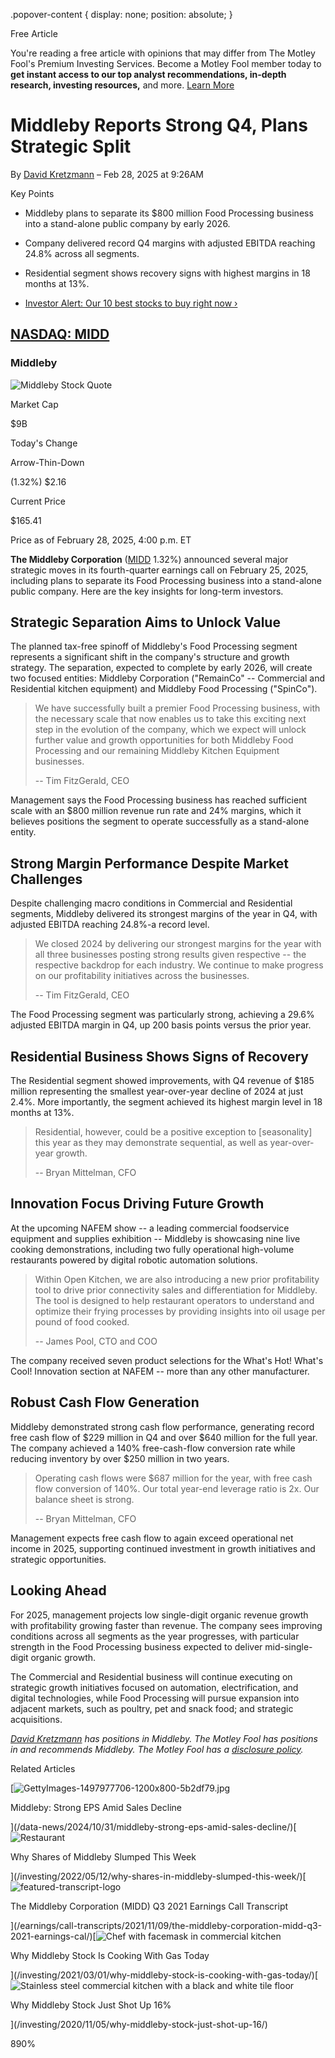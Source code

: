 .popover-content { display: none; position: absolute; }

Free Article[](#)

You're reading a free article with opinions that may differ from The Motley Fool's Premium Investing Services. Become a Motley Fool member today to **get instant access to our top analyst recommendations, in-depth research, investing resources,** and more. [Learn More](https://www.fool.com/mms/mark/op-free-tbox-art)

Middleby Reports Strong Q4, Plans Strategic Split
=================================================

By [David Kretzmann](/author/7893/) – Feb 28, 2025 at 9:26AM

Key Points

*   Middleby plans to separate its $800 million Food Processing business into a stand-alone public company by early 2026.
    
*   Company delivered record Q4 margins with adjusted EBITDA reaching 24.8% across all segments.
    
*   Residential segment shows recovery signs with highest margins in 18 months at 13%.
    
*   [Investor Alert: Our 10 best stocks to buy right now ›](https://www.fool.com/mms/mark/e-sa-nonbbn-kp?aid=10969&source=isaedikp0000035)
    

[NASDAQ: MIDD](/quote/nasdaq/midd/)
-----------------------------------

### Middleby

![Middleby Stock Quote](https://g.foolcdn.com/art/companylogos/mark/MIDD.png)

Market Cap

$9B

Today's Change

Arrow-Thin-Down

(1.32%) $2.16

Current Price

$165.41

Price as of February 28, 2025, 4:00 p.m. ET

**The Middleby Corporation** ([MIDD](/quote/nasdaq/midd/) 1.32%) announced several major strategic moves in its fourth-quarter earnings call on February 25, 2025, including plans to separate its Food Processing business into a stand-alone public company. Here are the key insights for long-term investors.

Strategic Separation Aims to Unlock Value
-----------------------------------------

The planned tax-free spinoff of Middleby's Food Processing segment represents a significant shift in the company's structure and growth strategy. The separation, expected to complete by early 2026, will create two focused entities: Middleby Corporation ("RemainCo" -- Commercial and Residential kitchen equipment) and Middleby Food Processing ("SpinCo").

> We have successfully built a premier Food Processing business, with the necessary scale that now enables us to take this exciting next step in the evolution of the company, which we expect will unlock further value and growth opportunities for both Middleby Food Processing and our remaining Middleby Kitchen Equipment businesses.
> 
> \-- Tim FitzGerald, CEO

Management says the Food Processing business has reached sufficient scale with an $800 million revenue run rate and 24% margins, which it believes positions the segment to operate successfully as a stand-alone entity.

Strong Margin Performance Despite Market Challenges
---------------------------------------------------

Despite challenging macro conditions in Commercial and Residential segments, Middleby delivered its strongest margins of the year in Q4, with adjusted EBITDA reaching 24.8%-a record level.

> We closed 2024 by delivering our strongest margins for the year with all three businesses posting strong results given respective -- the respective backdrop for each industry. We continue to make progress on our profitability initiatives across the businesses.
> 
> \-- Tim FitzGerald, CEO

The Food Processing segment was particularly strong, achieving a 29.6% adjusted EBITDA margin in Q4, up 200 basis points versus the prior year.

Residential Business Shows Signs of Recovery
--------------------------------------------

The Residential segment showed improvements, with Q4 revenue of $185 million representing the smallest year-over-year decline of 2024 at just 2.4%. More importantly, the segment achieved its highest margin level in 18 months at 13%.

> Residential, however, could be a positive exception to \[seasonality\] this year as they may demonstrate sequential, as well as year-over-year growth.
> 
> \-- Bryan Mittelman, CFO

Innovation Focus Driving Future Growth
--------------------------------------

At the upcoming NAFEM show -- a leading commercial foodservice equipment and supplies exhibition -- Middleby is showcasing nine live cooking demonstrations, including two fully operational high-volume restaurants powered by digital robotic automation solutions.

> Within Open Kitchen, we are also introducing a new prior profitability tool to drive prior connectivity sales and differentiation for Middleby. The tool is designed to help restaurant operators to understand and optimize their frying processes by providing insights into oil usage per pound of food cooked.
> 
> \-- James Pool, CTO and COO

The company received seven product selections for the What's Hot! What's Cool! Innovation section at NAFEM -- more than any other manufacturer.

Robust Cash Flow Generation
---------------------------

Middleby demonstrated strong cash flow performance, generating record free cash flow of $229 million in Q4 and over $640 million for the full year. The company achieved a 140% free-cash-flow conversion rate while reducing inventory by over $250 million in two years.

> Operating cash flows were $687 million for the year, with free cash flow conversion of 140%. Our total year-end leverage ratio is 2x. Our balance sheet is strong.
> 
> \-- Bryan Mittelman, CFO

Management expects free cash flow to again exceed operational net income in 2025, supporting continued investment in growth initiatives and strategic opportunities.

Looking Ahead
-------------

For 2025, management projects low single-digit organic revenue growth with profitability growing faster than revenue. The company sees improving conditions across all segments as the year progresses, with particular strength in the Food Processing business expected to deliver mid-single-digit organic growth.

The Commercial and Residential business will continue executing on strategic growth initiatives focused on automation, electrification, and digital technologies, while Food Processing will pursue expansion into adjacent markets, such as poultry, pet and snack food; and strategic acquisitions.

_[David Kretzmann](https://www.fool.com/author/7893/) has positions in Middleby. The Motley Fool has positions in and recommends Middleby. The Motley Fool has a [disclosure policy](https://www.fool.com/legal/fool-disclosure-policy/)._

Related Articles

[![GettyImages-1497977706-1200x800-5b2df79.jpg](https://g.foolcdn.com/image/?url=https%3A%2F%2Fcdn.content.foolcdn.com%2Fimages%2F1umn9qeh%2Fproduction%2Ff556b4dab7f7208ab511dfa7253f1016fc5819a7-1200x800.jpg&op=resize&w=92&h=52)

Middleby: Strong EPS Amid Sales Decline

](/data-news/2024/10/31/middleby-strong-eps-amid-sales-decline/)[![Restaurant](https://g.foolcdn.com/image/?url=https%3A%2F%2Fg.foolcdn.com%2Feditorial%2Fimages%2F679610%2Frestaurant.jpg&op=resize&w=92&h=52)

Why Shares of Middleby Slumped This Week

](/investing/2022/05/12/why-shares-in-middleby-slumped-this-week/)[![featured-transcript-logo](https://g.foolcdn.com/image/?url=https%3A%2F%2Fg.foolcdn.com%2Feditorial%2Fimages%2F1%2Ffeatured-transcript-logo-template.jpg&op=resize&w=92&h=52)

The Middleby Corporation (MIDD) Q3 2021 Earnings Call Transcript

](/earnings/call-transcripts/2021/11/09/the-middleby-corporation-midd-q3-2021-earnings-cal/)[![Chef with facemask in commercial kitchen](https://g.foolcdn.com/image/?url=https%3A%2F%2Fg.foolcdn.com%2Feditorial%2Fimages%2F615983%2Fchef-with-facemask-in-commercial-kitchen.jpg&op=resize&w=92&h=52)

Why Middleby Stock Is Cooking With Gas Today

](/investing/2021/03/01/why-middleby-stock-is-cooking-with-gas-today/)[![Stainless steel commercial kitchen with a black and white tile floor](https://g.foolcdn.com/image/?url=https%3A%2F%2Fg.foolcdn.com%2Feditorial%2Fimages%2F599039%2Fstainless-steel-commercial-kitchen-with-a-black-and-white-tile-floor.jpg&op=resize&w=92&h=52)

Why Middleby Stock Just Shot Up 16%

](/investing/2020/11/05/why-middleby-stock-just-shot-up-16/)

890%